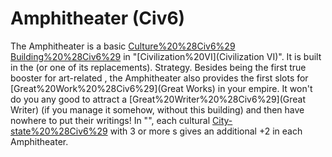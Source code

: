 # Amphitheater (Civ6)

The Amphitheater is a basic [Culture%20%28Civ6%29](cultural) [Building%20%28Civ6%29](building) in "[Civilization%20VI](Civilization VI)". It is built in the (or one of its replacements).
Strategy.
Besides being the first true booster for art-related , the Amphitheater also provides the first slots for [Great%20Work%20%28Civ6%29](Great Works) in your empire. It won't do you any good to attract a [Great%20Writer%20%28Civ6%29](Great Writer) (if you manage it somehow, without this building) and then have nowhere to put their writings!
In "", each cultural [City-state%20%28Civ6%29](city-state) with 3 or more s gives an additional +2 in each Amphitheater.